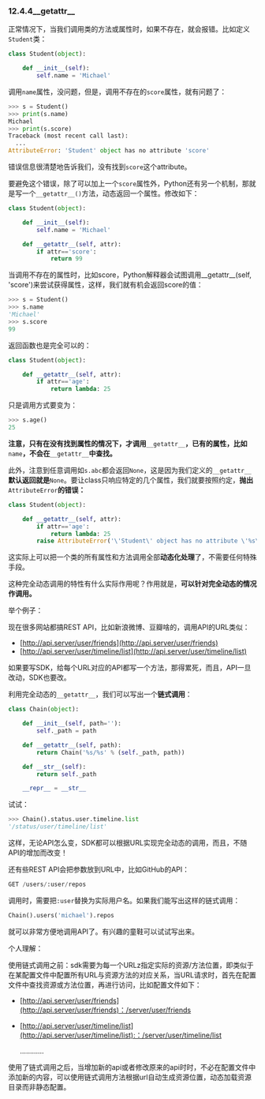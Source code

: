 ### 12.4.4\_\_getattr\_\_

正常情况下，当我们调用类的方法或属性时，如果不存在，就会报错。比如定义`Student`类：

```py
class Student(object):

    def __init__(self):
        self.name = 'Michael'
```

调用`name`属性，没问题，但是，调用不存在的`score`属性，就有问题了：

```py
>>> s = Student()
>>> print(s.name)
Michael
>>> print(s.score)
Traceback (most recent call last):
  ...
AttributeError: 'Student' object has no attribute 'score'
```

错误信息很清楚地告诉我们，没有找到`score`这个attribute。

要避免这个错误，除了可以加上一个`score`属性外，Python还有另一个机制，那就是写一个`__getattr__()`方法，动态返回一个属性。修改如下：

```py
class Student(object):

    def __init__(self):
        self.name = 'Michael'

    def __getattr__(self, attr):
        if attr=='score':
            return 99
```

当调用不存在的属性时，比如score，Python解释器会试图调用\_\_getattr\_\_\(self, 'score'\)来尝试获得属性，这样，我们就有机会返回score的值：

```py
>>> s = Student()
>>> s.name
'Michael'
>>> s.score
99
```

返回函数也是完全可以的：

```py
class Student(object):

    def __getattr__(self, attr):
        if attr=='age':
            return lambda: 25
```

只是调用方式要变为：

```py
>>> s.age()
25
```

**注意，只有在没有找到属性的情况下，才调用**`__getattr__`**，已有的属性，比如**`name`**，不会在**`__getattr__`**中查找。**

此外，注意到任意调用如`s.abc`都会返回`None`，这是因为我们定义的`__getattr__`**默认返回就是**`None`。要让class只响应特定的几个属性，我们就要按照约定，**抛出**`AttributeError`**的错误：**

```py
class Student(object):

    def __getattr__(self, attr):
        if attr=='age':
            return lambda: 25
        raise AttributeError('\'Student\' object has no attribute \'%s\'' % attr)
```

这实际上可以把一个类的所有属性和方法调用全部**动态化处理**了，不需要任何特殊手段。

这种完全动态调用的特性有什么实际作用呢？作用就是，**可以针对完全动态的情况作调用。**

举个例子：

现在很多网站都搞REST API，比如新浪微博、豆瓣啥的，调用API的URL类似：

* [http://api.server/user/friends](http://api.server/user/friends)
* [http://api.server/user/timeline/list](http://api.server/user/timeline/list)

如果要写SDK，给每个URL对应的API都写一个方法，那得累死，而且，API一旦改动，SDK也要改。

利用完全动态的`__getattr__`，我们可以写出一个**链式调用**：

```py
class Chain(object):

    def __init__(self, path=''):
        self._path = path

    def __getattr__(self, path):
        return Chain('%s/%s' % (self._path, path))

    def __str__(self):
        return self._path

    __repr__ = __str__
```

试试：

```py
>>> Chain().status.user.timeline.list
'/status/user/timeline/list'
```

这样，无论API怎么变，SDK都可以根据URL实现完全动态的调用，而且，不随API的增加而改变！

还有些REST API会把参数放到URL中，比如GitHub的API：

```py
GET /users/:user/repos
```

调用时，需要把`:user`替换为实际用户名。如果我们能写出这样的链式调用：

```py
Chain().users('michael').repos
```

就可以非常方便地调用API了。有兴趣的童鞋可以试试写出来。

个人理解：

使用链式调用之前：sdk需要为每一个URLz指定实际的资源/方法位置，即类似于在某配置文件中配置所有URL与资源方法的对应关系，当URL请求时，首先在配置文件中查找资源或方法位置，再进行访问，比如配置文件如下：

* [http://api.server/user/friends](http://api.server/user/friends)：/server/user/friends

* [http://api.server/user/timeline/list](http://api.server/user/timeline/list):：/server/user/timeline/list

  …………

使用了链式调用之后，当增加新的api或者修改原来的api时时，不必在配置文件中添加新的内容，可以使用链式调用方法根据url自动生成资源位置，动态加载资源目录而非静态配置。

